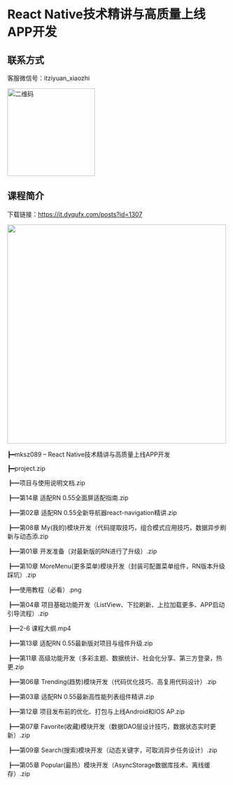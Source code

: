 # React Native技术精讲与高质量上线APP开发

## 联系方式

客服微信号：itziyuan_xiaozhi

<img src="https://ziyuanyun.oss-cn-guangzhou.aliyuncs.com/common/20240614073449/666b82192834a.jpg" width="200" height="200" alt="二维码">

## 课程简介

下载链接：https://it.dyqufx.com/posts?id=1307

<img src="https://ziyuanyun.oss-cn-guangzhou.aliyuncs.com/yun/20240515153700/6644661c84f21.jpg" width="500" alt="">

  ┣━mksz089 &#8211; React Native技术精讲与高质量上线APP开发

 ┣━project.zip

 ┣━项目与使用说明文档.zip

 ┣━第14章 适配RN 0.55全面屏适配指南.zip

 ┣━第02章 适配RN 0.55全新导航器react-navigation精讲.zip

 ┣━第08章 My(我的)模块开发（代码提取技巧，组合模式应用技巧，数据异步刷新与动态添.zip

 ┣━第01章 开发准备（对最新版的RN进行了升级）.zip

 ┣━第10章 MoreMenu(更多菜单)模块开发（封装可配置菜单组件，RN版本升级踩坑）.zip

 ┣━使用教程（必看）.png

 ┣━第04章 项目基础功能开发（ListView、下拉刷新、上拉加载更多、APP启动引导流程）.zip

 ┣━2-6 课程大纲.mp4

 ┣━第13章 适配RN 0.55最新版对项目与组件升级.zip

 ┣━第11章 高级功能开发（多彩主题、数据统计、社会化分享、第三方登录，热更.zip

 ┣━第06章 Trending(趋势)模块开发（代码优化技巧、高复用代码设计）.zip

 ┣━第03章 适配RN 0.55最新高性能列表组件精讲.zip

 ┣━第12章 项目发布前的优化、打包与上线Android和IOS AP.zip

 ┣━第07章 Favorite(收藏)模块开发（数据DAO层设计技巧，数据状态实时更新）.zip

 ┣━第09章 Search(搜索)模块开发（动态关键字，可取消异步任务设计）.zip

 ┣━第05章 Popular(最热）模块开发（AsyncStorage数据库技术、离线缓存）.zip

  